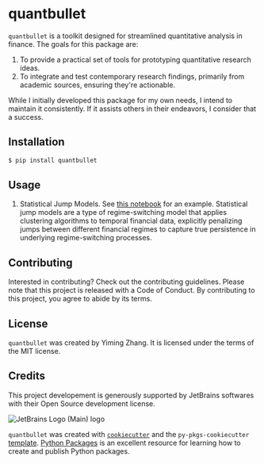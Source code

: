 # quantbullet

`quantbullet` is a toolkit designed for streamlined quantitative analysis in finance. The goals for this package are:

1. To provide a practical set of tools for prototyping quantitative research ideas.
2. To integrate and test contemporary research findings, primarily from academic sources, ensuring they're actionable.

While I initially developed this package for my own needs, I intend to maintain it consistently. If it assists others in their endeavors, I consider that a success.

## Installation

```bash
$ pip install quantbullet
```

## Usage

1. Statistical Jump Models. See [this notebook](./docs/research/jump_model_prod.ipynb) for an example. Statistical jump models are a type of regime-switching model that applies clustering algorithms to temporal financial data, explicitly penalizing jumps between different financial regimes to capture true persistence in underlying regime-switching processes.

## Contributing

Interested in contributing? Check out the contributing guidelines. Please note that this project is released with a Code of Conduct. By contributing to this project, you agree to abide by its terms.

## License

`quantbullet` was created by Yiming Zhang. It is licensed under the terms of the MIT license.

## Credits

This project developement is generously supported by JetBrains softwares with their Open Source development license.

![JetBrains Logo (Main) logo](https://resources.jetbrains.com/storage/products/company/brand/logos/jb_beam.png)

`quantbullet` was created with [`cookiecutter`](https://cookiecutter.readthedocs.io/en/latest/) and the `py-pkgs-cookiecutter` [template](https://github.com/py-pkgs/py-pkgs-cookiecutter). [Python Packages](https://py-pkgs.org/) is an excellent resource for learning how to create and publish Python packages.
